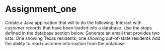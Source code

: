 # Assignment_one
Create a Java application that will to do the following:  Interact with customer records that have been loaded into a database. Use the steps defined in the database section below. Generate an email that provides two lists.  One showing Texas residents, one showing out-of-state residents Add the ability to read customer information from the database 
